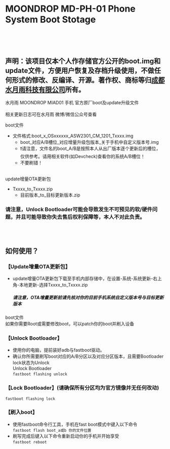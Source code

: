 # MOONDROP MD-PH-01 Phone System Boot Stotage<br><br><br>

声明：该项目仅本个人作存储官方公开的boot.img和update文件，方便用户恢复及存档升级使用，不做任何形式的修改、反编译、开源。著作权、商标等归[成都水月雨科技有限公司](https://moondroplab.com/)所有。
----

水月雨 MOONDROP MIAD01 手机 官方原厂boot及update升级文件<br>
<br>
相关更新日志可在水月雨 微博/微信公众号查看
<br>

boot文件<br>

* 文件格式:boot_x_OSxxxxxx_ASW2301_CM_1201_Txxxx.img
  * boot_对应A/B槽位_对应增量升级包版本_关于手机中自定义版本号.img
  * ❗请注意，文件名的boot_A/B是按照本人从出厂版本逐个更新后的槽位，仅供参考。请用相关软件(如Devcheck)查看你的系统A/B槽位！<br>
  * 不要刷错！

 <br>
 update增量OTA更新包<br>
 
* Txxxx_to_Txxxx.zip
  * 目前版本_to_目标更新版本.zip 

### 请注意，Unlock Bootloader可能会导致发生不可预见的软/硬件问题，并且可能导致你失去售后权利保障等，本人不对此负责。
<br>
<br>

如何使用？
----

 ### 【Update增量OTA更新包】<br>

* update增量OTA更新包下载至手机内部存储中，在设置-系统-系统更新-右上角-本地更新-选择Txxxx_to_Txxxx.zip
    #####  请注意，OTA增量更新前请先核对你的目前手机系统自定义版本号与目标更新版本
boot文件<br>
如果你需要Root或需要修改boot，可以patch你的boot并刷入设备<br>

### 【Unlock Bootloader】
  *  使用你的电脑，提前装好adb与fastboot驱动。
  *  确认你所需要刷写boot对应的A/B分区以及对应分区版本，且需要Bootloader lock状态为Unlock<br>
    Unlock Bootloader<br>
    ```
   fastboot flashing unlock
    ```
### 【Lock Bootloader】(请确保所有分区均为官方镜像并无任何改动)<br>
   ```
   fastboot flashing lock
   ```
### 【刷入boot】
  *  使用fastboot命令行工具，手机在fast boot模式中键入以下命令<br>
    ```
    fastboot flash boot_a或b 你的文件位置
    ```
  *  刷写完成后键入以下命令重新启动你的手机并开始享受<br>
    ```fastboot reboot```
<br>
